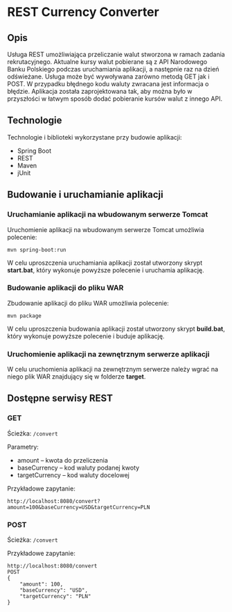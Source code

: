 # REST Currency Converter

## Opis 
Usługa REST umożliwiająca przeliczanie walut stworzona w ramach zadania rekrutacyjnego. Aktualne kursy walut pobierane są z API Narodowego Banku Polskiego podczas uruchamiania aplikacji, a następnie raz na dzień odświeżane. Usługa może być wywoływana zarówno metodą GET jak i POST. W przypadku błędnego kodu waluty zwracana jest informacja o błędzie. Aplikacja została zaprojektowana tak, aby można było w przyszłości w łatwym sposób dodać pobieranie kursów walut z innego API.

## Technologie
Technologie i biblioteki wykorzystane przy budowie aplikacji:
- Spring Boot
- REST
- Maven
- jUnit

## Budowanie i uruchamianie aplikacji
### Uruchamianie aplikacji na wbudowanym serwerze Tomcat
Uruchomienie aplikacji na wbudowanym serwerze Tomcat umożliwia polecenie:

`mvn spring-boot:run`

W celu uproszczenia uruchamiania aplikacji został utworzony skrypt **start.bat**, który wykonuje powyższe polecenie i uruchamia aplikację.


### Budowanie aplikacji do pliku WAR
Zbudowanie aplikacji do pliku WAR umożliwia polecenie:

`mvn package`

W celu uproszczenia budowania aplikacji został utworzony skrypt **build.bat**, który wykonuje powyższe polecenie i buduje aplikację.


### Uruchomienie aplikacji na zewnętrznym serwerze aplikacji
W celu uruchomienia aplikacji na zewnętrznym serwerze należy wgrać na niego plik WAR znajdujący się w folderze **target**.


## Dostępne serwisy REST
### GET
Ścieżka: `/convert`

Parametry:
- amount – kwota do przeliczenia
- baseCurrency – kod waluty podanej kwoty
- targetCurrency – kod waluty docelowej

Przykładowe zapytanie:

`http://localhost:8080/convert?amount=100&baseCurrency=USD&targetCurrency=PLN`

### POST
Ścieżka: `/convert`

Przykładowe zapytanie:
```
http://localhost:8080/convert
POST
{
	"amount": 100,
	"baseCurrency": "USD",
	"targetCurrency": "PLN"
}
```
